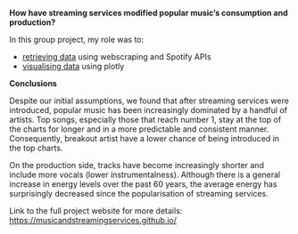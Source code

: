 **How have streaming services modified popular music’s consumption and production?**

In this group project, my role was to:
* [retrieving data](./Data) using webscraping and Spotify APIs
* [visualising data](./Graphing) using plotly

**Conclusions**

Despite our initial assumptions, we found that after streaming services were introduced, popular music has been increasingly dominated by a handful of artists. Top songs, especially those that reach number 1, stay at the top of the charts for longer and in a more predictable and consistent manner. Consequently, breakout artist have a lower chance of being introduced in the top charts. 

On the production side, tracks have become increasingly shorter and include more vocals (lower instrumentalness). Although there is a general increase in energy levels over the past 60 years, the average energy has surprisingly decreased since the popularisation of streaming services.



Link to the full project website for more details:
https://musicandstreamingservices.github.io/

